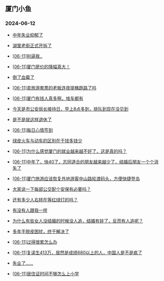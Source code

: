 ## 厦门小鱼 
### 2024-06-12

+ [中年失业抑郁了](http://bbs.xmfish.com/read-htm-tid-18203212.html)

+ [湖里老街正式开拆了](http://bbs.xmfish.com/read-htm-tid-18203249.html)

+ [[06-11]别逼我..](http://bbs.xmfish.com/read-htm-tid-18203298.html)

+ [[06-11]厦门房价的降幅真大！](http://bbs.xmfish.com/read-htm-tid-18203410.html)

+ [倒了血霉了](http://bbs.xmfish.com/read-htm-tid-18203194.html)

+ [[06-11]卖旅游套票的老板连夜提桶跑路了吗](http://bbs.xmfish.com/read-htm-tid-18203126.html)

+ [[06-11]厦门有钱人真多啊，啥车都有](http://bbs.xmfish.com/read-htm-tid-18203142.html)

+ [今天是市公安局长接待日，早上8点多到，排队到现在没见到](http://bbs.xmfish.com/read-htm-tid-18203270.html)

+ [是不是就这样退休了](http://bbs.xmfish.com/read-htm-tid-18203094.html)

+ [[06-11]每日心情签到](http://bbs.xmfish.com/read-htm-tid-18203017.html)

+ [绿皮火车与动车的区别在于钱多钱少](http://bbs.xmfish.com/read-htm-tid-18203041.html)

+ [[06-11]为什么感觉厦门的就业越来越不好了，这是真的吗？](http://bbs.xmfish.com/read-htm-tid-18203397.html)

+ [[06-11]中年了，快40了，志同道合的朋友越来越少了，结婚后朋友一个个消失了](http://bbs.xmfish.com/read-htm-tid-18203198.html)

+ [[06-11]厦门旅游应该恢复外地游客中山路轮渡码头，方便快捷登岛](http://bbs.xmfish.com/read-htm-tid-18203182.html)

+ [大家说一下每部公交配个安保有必要吗？](http://bbs.xmfish.com/read-htm-tid-18203516.html)

+ [还有多少人右转在等红绿灯的吗？](http://bbs.xmfish.com/read-htm-tid-18203367.html)

+ [有没有人跟我一样](http://bbs.xmfish.com/read-htm-tid-18203441.html)

+ [为什么有些女人没结婚的时候没人追，结婚有娃了，反而有人追呢？](http://bbs.xmfish.com/read-htm-tid-18203548.html)

+ [多年手脱皮困扰，终于解决了](http://bbs.xmfish.com/read-htm-tid-18203322.html)

+ [[06-11]过得很累怎么办](http://bbs.xmfish.com/read-htm-tid-18203477.html)

+ [[06-11]复读生413万，居然是成绩680以上的人，中国人是不是疯了](http://bbs.xmfish.com/read-htm-tid-18203596.html)

+ [失业了……](http://bbs.xmfish.com/read-htm-tid-18203600.html)

+ [[06-11]居住证时间不够怎么上小学](http://bbs.xmfish.com/read-htm-tid-18203394.html)


